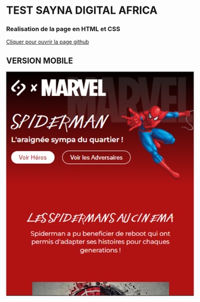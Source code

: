 # TEST SAYNA DIGITAL AFRICA

<h3> Realisation de la page en HTML et CSS </h3>
<a href="https://daydy225.github.io/SAYNA-DIGITALAFRICA-TEST/">Cliquer pour ouvrir la page github</a>

## VERSION MOBILE

<img src="./sayna-test-spiderman-mb.png" width="600" />
